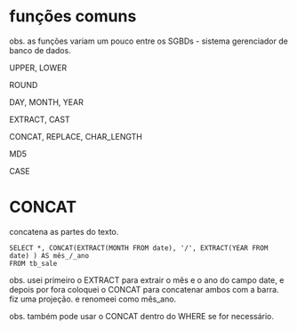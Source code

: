 # funções comuns
obs. as funções variam um pouco entre os SGBDs - sistema gerenciador de banco de dados.

UPPER, LOWER

ROUND

DAY, MONTH, YEAR

EXTRACT, CAST

CONCAT, REPLACE, CHAR_LENGTH

MD5

CASE

# CONCAT
concatena as partes do texto.

```
SELECT *, CONCAT(EXTRACT(MONTH FROM date), '/', EXTRACT(YEAR FROM date) ) AS mês_/_ano
FROM tb_sale
```
obs. usei primeiro o EXTRACT para extrair o mês e o ano do campo date, e depois por fora coloquei o CONCAT para concatenar ambos com a barra. fiz uma projeção. e renomeei como mês_ano.

obs. também pode usar o CONCAT dentro do WHERE se for necessário.



